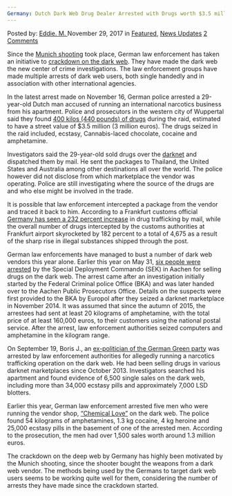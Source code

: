 ```yaml
---
Germany: Dutch Dark Web Drug Dealer Arrested with Drugs worth $3.5 million
---
```

<article class="post-listing post-23723 post type-post status-publish format-standard has-post-thumbnail hentry  tag-3043 tag-dark tag-dutch tag-germany tag-million tag-web tag-worth">
    <div class="post-inner">
        <span>Posted by: <a href="https://www.deepdotweb.com/author/eddiem/" title="">Eddie. M. </a></span>
    <span>November 29, 2017</span>
    <span>in <a href="https://www.deepdotweb.com/category/deepdot-news/" rel="category tag">Featured</a>, <a href="https://www.deepdotweb.com/category/news-updates/" rel="category tag">News Updates</a></span>
    <span><a href="https://www.deepdotweb.com/2017/11/29/germany-dutch-dark-web-drug-dealer-arrested-drugs-worth-3-5-million/#comments">2 Comments</a></span>
    </p>
    <div class="clear"></div>
    <div class="entry">
    <p>Since the <a href="https://www.deepdotweb.com/?s=munich+shooting">Munich shooting</a> took place, German law enforcement has taken an initiative to <a href="https://www.deepdotweb.com/2016/07/31/german-police-start-focusing-darknet-crimes-munich-shooting/">crackdown on the dark web</a>. They have made the dark web the new center of crime investigations. The law enforcement groups have made multiple arrests of dark web users, both single handedly and in association with other international agencies.</p>
    <p><a id="post-23723-_gjdgxs"></a>In the latest arrest made on November 16, German police arrested a 29-year-old Dutch man accused of running an international narcotics business from his apartment. Police and prosecutors in the western city of Wuppertal said they found <a href="https://www.deepdotweb.com/?s=drugs">400 kilos (440 pounds) of drugs</a> during the raid, estimated to have a street value of $3.5 million (3 million euros). The drugs seized in the raid included, ecstasy, Cannabis-laced chocolate, cocaine and amphetamine.</p>
    <p>Investigators said the 29-year-old sold drugs over the <a href="https://www.deepdotweb.com/tag/darknet/">darknet</a> and dispatched them by mail. He sent the packages to Thailand, the United States and Australia among other destinations all over the world. The police however did not disclose from which marketplace the vendor was operating. Police are still investigating where the source of the drugs are and who else might be involved in the trade.</p>
    <p>It is possible that law enforcement intercepted a package from the vendor and traced it back to him. According to a Frankfurt customs official <a href="https://www.deepdotweb.com/2017/04/20/drug-seizures-germany-232-percent/">Germany has seen a 232 percent increase</a> in drug trafficking by mail, while the overall number of drugs intercepted by the customs authorities at Frankfurt airport skyrocketed by 182 percent to a total of 4,675 as a result of the sharp rise in illegal substances shipped through the post.</p>
    <p>German law enforcements have managed to bust a number of dark web vendors this year alone. Earlier this year on May 31, <a href="https://www.deepdotweb.com/2017/06/16/six-arrested-germany-selling-narcotics-dark-web/">six people were arrested</a> by the Special Deployment Commando (SEK) in Aachen for selling drugs on the dark web. The arrest came after an investigation initially started by the Federal Criminal police Office (BKA) and was later handed over to the Aachen Public Prosecutors Office. Details on the suspects were first provided to the BKA by Europol after they seized a darknet marketplace in November 2014. It was assumed that since the autumn of 2015, the arrestees had sent at least 20 kilograms of amphetamine, with the total price of at least 160,000 euros, to their customers using the national postal service. After the arrest, law enforcement authorities seized computers and amphetamine in the kilogram range.</p>
    <p>On September 19, Boris J., an <a href="https://www.deepdotweb.com/2017/10/05/german-ex-politician-arrested-selling-drugs-dark-web/">ex-politician of the German Green party</a> was arrested by law enforcement authorities for allegedly running a narcotics trafficking operation on the dark web. He had been selling drugs in various darknet marketplaces since October 2013. Investigators searched his apartment and found evidence of 6,500 single sales on the dark web, including more than 34,000 ecstasy pills and approximately 7,000 LSD blotters.</p>
    <p>Earlier this year, German law enforcement arrested five men who were running the vendor shop, <a href="https://www.deepdotweb.com/2016/05/17/dark-web-vendor-chemical-love-busted-50-kg-drugs-seized/">“Chemical Love”</a> on the dark web. The police found 54 kilograms of amphetamines, 1.3 kg cocaine, 4 kg heroine and 25,000 ecstasy pills in the basement of one of the arrested men. According to the prosecution, the men had over 1,500 sales worth around 1.3 million euros.</p>
    <p>The crackdown on the deep web by Germany has highly been motivated by the Munich shooting, since the shooter bought the weapons from a dark web vendor. The methods being used by the Germans to target dark web users seems to be working quite well for them, considering the number of arrests they have made since the crackdown started.</p>
    <p>&nbsp;</p>
    </div>
    <span style="display:none"><a href="https://www.deepdotweb.com/tag/35/" rel="tag">35</a> <a href="https://www.deepdotweb.com/tag/arrested/" rel="tag">arrested</a> <a href="https://www.deepdotweb.com/tag/dark/" rel="tag">dark</a>    <a href="https://www.deepdotweb.com/tag/dutch/" rel="tag">dutch</a> <a href="https://www.deepdotweb.com/tag/germany/" rel="tag">germany</a> <a href="https://www.deepdotweb.com/tag/million/" rel="tag">million</a> <a href="https://www.deepdotweb.com/tag/web/" rel="tag">web</a> <a href="https://www.deepdotweb.com/tag/worth/" rel="tag">worth</a></span> <span style="display:none" class="updated">2017-11-29</span>
    <div style="display:none" class="vcard author" itemprop="author" itemscope itemtype="http://schema.org/Person"><strong class="fn" itemprop="name"><a href="https://www.deepdotweb.com/author/eddiem/" title="Posts by Eddie. M." rel="author">Eddie. M.</a></strong></div>
    </div>
</article>

